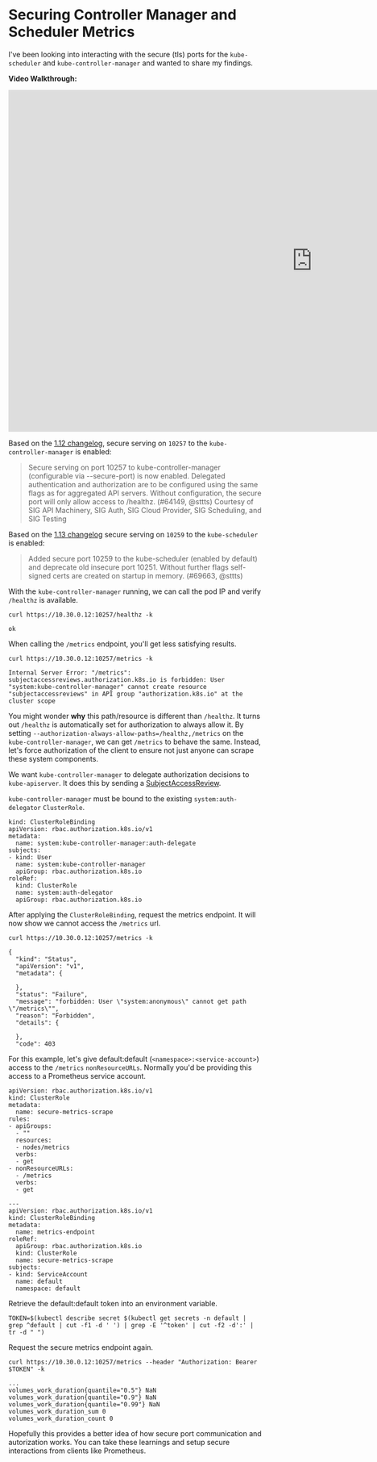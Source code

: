 # Securing Controller Manager and Scheduler Metrics

I've been looking into interacting with the secure (tls) ports for the `kube-scheduler` and `kube-controller-manager` and wanted to share my findings.

**Video Walkthrough:**

<iframe width="1206" height="678" src="https://www.youtube.com/embed/dhPy3lWWhoU" frameborder="0" allow="accelerometer; autoplay; encrypted-media; gyroscope; picture-in-picture" allowfullscreen></iframe>


Based on the [1.12 changelog](https://github.com/kubernetes/kubernetes/blob/master/CHANGELOG-1.12.md), secure serving on `10257` to the `kube-controller-manager` is enabled:

> Secure serving on port 10257 to kube-controller-manager (configurable via --secure-port) is now enabled. Delegated authentication and authorization are to be configured using the same flags as for aggregated API servers. Without configuration, the secure port will only allow access to /healthz. (#64149, @sttts) Courtesy of SIG API Machinery, SIG Auth, SIG Cloud Provider, SIG Scheduling, and SIG Testing

Based on the [1.13 changelog](https://github.com/kubernetes/kubernetes/blob/master/CHANGELOG-1.13.md) secure serving on `10259` to the `kube-scheduler` is enabled:

> Added secure port 10259 to the kube-scheduler (enabled by default) and deprecate old insecure port 10251. Without further flags self-signed certs are created on startup in memory. (#69663, @sttts)

With the `kube-controller-manager` running, we can call the pod IP and verify `/healthz` is available.

```
curl https://10.30.0.12:10257/healthz -k

ok
```

When calling the `/metrics` endpoint, you'll get less satisfying results.

```
curl https://10.30.0.12:10257/metrics -k

Internal Server Error: "/metrics": subjectaccessreviews.authorization.k8s.io is forbidden: User "system:kube-controller-manager" cannot create resource "subjectaccessreviews" in API group "authorization.k8s.io" at the cluster scope
```

You might wonder **why** this path/resource is different than `/healthz`. It turns out `/healthz` is automatically set for authorization to always allow it. By setting `--authorization-always-allow-paths=/healthz,/metrics` on the `kube-controller-manager`, we can get `/metrics` to behave the same. Instead, let's force authorization of the client to ensure not just anyone can scrape these system components.

We want `kube-controller-manager` to delegate authorization decisions to `kube-apiserver`. It does this by sending a [SubjectAccessReview](https://kubernetes.io/docs/reference/access-authn-authz/authorization/#checking-api-access).

`kube-controller-manager` must be bound to the existing `system:auth-delegator` `ClusterRole`.

```
kind: ClusterRoleBinding
apiVersion: rbac.authorization.k8s.io/v1
metadata:
  name: system:kube-controller-manager:auth-delegate
subjects:
- kind: User
  name: system:kube-controller-manager
  apiGroup: rbac.authorization.k8s.io
roleRef:
  kind: ClusterRole
  name: system:auth-delegator
  apiGroup: rbac.authorization.k8s.io
```

After applying the `ClusterRoleBinding`, request the metrics endpoint. It will now show we cannot access the `/metrics` url.

```
curl https://10.30.0.12:10257/metrics -k

{
  "kind": "Status",
  "apiVersion": "v1",
  "metadata": {

  },
  "status": "Failure",
  "message": "forbidden: User \"system:anonymous\" cannot get path \"/metrics\"",
  "reason": "Forbidden",
  "details": {

  },
  "code": 403
```

For this example, let's give default:default (`<namespace>:<service-account>`) access to the `/metrics` `nonResourceURLs`. Normally you'd be providing this access to a Prometheus service account.

```
apiVersion: rbac.authorization.k8s.io/v1
kind: ClusterRole
metadata:
  name: secure-metrics-scrape
rules:
- apiGroups:
  - ""
  resources:
  - nodes/metrics
  verbs:
  - get
- nonResourceURLs:
  - /metrics
  verbs:
  - get

---
apiVersion: rbac.authorization.k8s.io/v1
kind: ClusterRoleBinding
metadata:
  name: metrics-endpoint
roleRef:
  apiGroup: rbac.authorization.k8s.io
  kind: ClusterRole
  name: secure-metrics-scrape
subjects:
- kind: ServiceAccount
  name: default
  namespace: default
```

Retrieve the default:default token into an environment variable.

```
TOKEN=$(kubectl describe secret $(kubectl get secrets -n default | grep ^default | cut -f1 -d ' ') | grep -E '^token' | cut -f2 -d':' | tr -d " ")
```

Request the secure metrics endpoint again.

```
curl https://10.30.0.12:10257/metrics --header "Authorization: Bearer $TOKEN" -k

...
volumes_work_duration{quantile="0.5"} NaN
volumes_work_duration{quantile="0.9"} NaN
volumes_work_duration{quantile="0.99"} NaN
volumes_work_duration_sum 0
volumes_work_duration_count 0
```

Hopefully this provides a better idea of how secure port communication and autorization works. You can take these learnings and setup secure interactions from clients like Prometheus.
